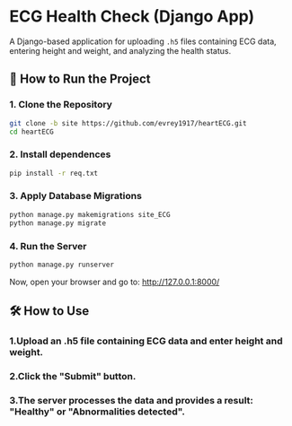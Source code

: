 # **ECG Health Check (Django App)**  

A Django-based application for uploading `.h5` files containing ECG data, entering height and weight, and analyzing the health status.  

## 🚀 **How to Run the Project**  

### **1. Clone the Repository**  
```bash
git clone -b site https://github.com/evrey1917/heartECG.git
cd heartECG
```
### **2. Install dependences**  
```bash
pip install -r req.txt

```
### **3. Apply Database Migrations**
```bash
python manage.py makemigrations site_ECG
python manage.py migrate
```
### **4. Run the Server**
```bash
python manage.py runserver
```
Now, open your browser and go to:
http://127.0.0.1:8000/


## 🛠 **How to Use**
### **1.Upload an .h5 file containing ECG data and enter height and weight.**
### **2.Click the "Submit" button.**
### **3.The server processes the data and provides a result: "Healthy" or "Abnormalities detected".**

